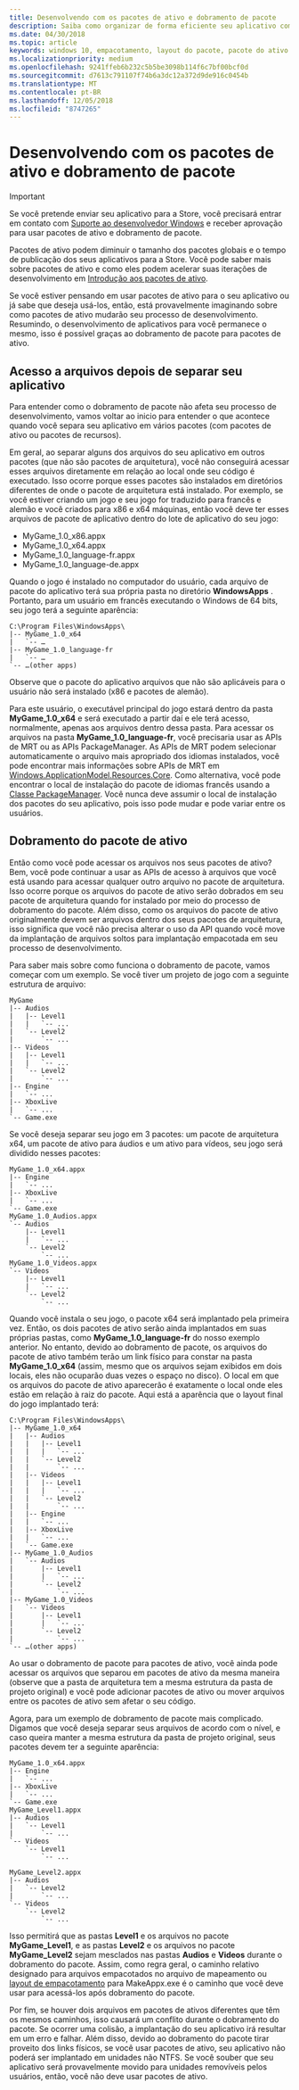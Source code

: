 ```yaml
---
title: Desenvolvendo com os pacotes de ativo e dobramento de pacote
description: Saiba como organizar de forma eficiente seu aplicativo com pacotes de ativo e dobramento de pacote.
ms.date: 04/30/2018
ms.topic: article
keywords: windows 10, empacotamento, layout do pacote, pacote do ativo
ms.localizationpriority: medium
ms.openlocfilehash: 9241ffeb6b232c5b5be3098b114f6c7bf00bcf0d
ms.sourcegitcommit: d7613c791107f74b6a3dc12a372d9de916c0454b
ms.translationtype: MT
ms.contentlocale: pt-BR
ms.lasthandoff: 12/05/2018
ms.locfileid: "8747265"
---
```

# <a name="developing-with-asset-packages-and-package-folding"></a>Desenvolvendo com os pacotes de ativo e dobramento de pacote 

> [!IMPORTANT]
> Se você pretende enviar seu aplicativo para a Store, você precisará entrar em contato com [Suporte ao desenvolvedor Windows](https://developer.microsoft.com/windows/support) e receber aprovação para usar pacotes de ativo e dobramento de pacote.

Pacotes de ativo podem diminuir o tamanho dos pacotes globais e o tempo de publicação dos seus aplicativos para a Store. Você pode saber mais sobre pacotes de ativo e como eles podem acelerar suas iterações de desenvolvimento em [Introdução aos pacotes de ativo](asset-packages.md).

Se você estiver pensando em usar pacotes de ativo para o seu aplicativo ou já sabe que deseja usá-los, então, está provavelmente imaginando sobre como pacotes de ativo mudarão seu processo de desenvolvimento. Resumindo, o desenvolvimento de aplicativos para você permanece o mesmo, isso é possível graças ao dobramento de pacote para pacotes de ativo.

## <a name="file-access-after-splitting-your-app"></a>Acesso a arquivos depois de separar seu aplicativo

Para entender como o dobramento de pacote não afeta seu processo de desenvolvimento, vamos voltar ao inicio para entender o que acontece quando você separa seu aplicativo em vários pacotes (com pacotes de ativo ou pacotes de recursos). 

Em geral, ao separar alguns dos arquivos do seu aplicativo em outros pacotes (que não são pacotes de arquitetura), você não conseguirá acessar esses arquivos diretamente em relação ao local onde seu código é executado. Isso ocorre porque esses pacotes são instalados em diretórios diferentes de onde o pacote de arquitetura está instalado. Por exemplo, se você estiver criando um jogo e seu jogo for traduzido para francês e alemão e você criados para x86 e x64 máquinas, então você deve ter esses arquivos de pacote de aplicativo dentro do lote de aplicativo do seu jogo:

-   MyGame_1.0_x86.appx
-   MyGame_1.0_x64.appx
-   MyGame_1.0_language-fr.appx
-   MyGame_1.0_language-de.appx

Quando o jogo é instalado no computador do usuário, cada arquivo de pacote do aplicativo terá sua própria pasta no diretório **WindowsApps** . Portanto, para um usuário em francês executando o Windows de 64 bits, seu jogo terá a seguinte aparência:

```example
C:\Program Files\WindowsApps\
|-- MyGame_1.0_x64
|   `-- …
|-- MyGame_1.0_language-fr
|   `-- …
`-- …(other apps)
```

Observe que o pacote do aplicativo arquivos que não são aplicáveis para o usuário não será instalado (x86 e pacotes de alemão). 

Para este usuário, o executável principal do jogo estará dentro da pasta **MyGame_1.0_x64** e será executado a partir daí e ele terá acesso, normalmente, apenas aos arquivos dentro dessa pasta. Para acessar os arquivos na pasta **MyGame_1.0_language-fr**, você precisaria usar as APIs de MRT ou as APIs PackageManager. As APIs de MRT podem selecionar automaticamente o arquivo mais apropriado dos idiomas instalados, você pode encontrar mais informações sobre APIs de MRT em [Windows.ApplicationModel.Resources.Core](https://docs.microsoft.com/uwp/api/windows.applicationmodel.resources.core). Como alternativa, você pode encontrar o local de instalação do pacote de idiomas francês usando a [Classe PackageManager](https://docs.microsoft.com/uwp/api/Windows.Management.Deployment.PackageManager). Você nunca deve assumir o local de instalação dos pacotes do seu aplicativo, pois isso pode mudar e pode variar entre os usuários. 

## <a name="asset-package-folding"></a>Dobramento do pacote de ativo

Então como você pode acessar os arquivos nos seus pacotes de ativo? Bem, você pode continuar a usar as APIs de acesso à arquivos que você está usando para acessar qualquer outro arquivo no pacote de arquitetura. Isso ocorre porque os arquivos do pacote de ativo serão dobrados em seu pacote de arquitetura quando for instalado por meio do processo de dobramento do pacote. Além disso, como os arquivos do pacote de ativo originalmente devem ser arquivos dentro dos seus pacotes de arquitetura, isso significa que você não precisa alterar o uso da API quando você move da implantação de arquivos soltos para implantação empacotada em seu processo de desenvolvimento. 

Para saber mais sobre como funciona o dobramento de pacote, vamos começar com um exemplo. Se você tiver um projeto de jogo com a seguinte estrutura de arquivo:

```example
MyGame
|-- Audios
|   |-- Level1
|   |   `-- ...
|   `-- Level2
|       `-- ...
|-- Videos
|   |-- Level1
|   |   `-- ...
|   `-- Level2
|       `-- ...
|-- Engine
|   `-- ...
|-- XboxLive
|   `-- ...
`-- Game.exe
```

Se você deseja separar seu jogo em 3 pacotes: um pacote de arquitetura x64, um pacote de ativo para áudios e um ativo para vídeos, seu jogo será dividido nesses pacotes:

```example
MyGame_1.0_x64.appx
|-- Engine
|   `-- ...
|-- XboxLive
|   `-- ...
`-- Game.exe
MyGame_1.0_Audios.appx
`-- Audios
    |-- Level1
    |   `-- ...
    `-- Level2
        `-- ...
MyGame_1.0_Videos.appx
`-- Videos
    |-- Level1
    |   `-- ...
    `-- Level2
        `-- ...
```

Quando você instala o seu jogo, o pacote x64 será implantado pela primeira vez. Então, os dois pacotes de ativo serão ainda implantados em suas próprias pastas, como **MyGame_1.0_language-fr** do nosso exemplo anterior. No entanto, devido ao dobramento de pacote, os arquivos do pacote de ativo também terão um link físico para constar na pasta **MyGame_1.0_x64** (assim, mesmo que os arquivos sejam exibidos em dois locais, eles não ocuparão duas vezes o espaço no disco). O local em que os arquivos do pacote de ativo aparecerão é exatamente o local onde eles estão em relação à raiz do pacote. Aqui está a aparência que o layout final do jogo implantado terá:

```example 
C:\Program Files\WindowsApps\
|-- MyGame_1.0_x64
|   |-- Audios
|   |   |-- Level1
|   |   |   `-- ...
|   |   `-- Level2
|   |       `-- ...
|   |-- Videos
|   |   |-- Level1
|   |   |   `-- ...
|   |   `-- Level2
|   |       `-- ...
|   |-- Engine
|   |   `-- ...
|   |-- XboxLive
|   |   `-- ...
|   `-- Game.exe
|-- MyGame_1.0_Audios
|   `-- Audios
|       |-- Level1
|       |   `-- ...
|       `-- Level2
|           `-- ...
|-- MyGame_1.0_Videos
|   `-- Videos
|       |-- Level1
|       |   `-- ...
|       `-- Level2
|           `-- ...
`-- …(other apps)
```

Ao usar o dobramento de pacote para pacotes de ativo, você ainda pode acessar os arquivos que separou em pacotes de ativo da mesma maneira (observe que a pasta de arquitetura tem a mesma estrutura da pasta de projeto original) e você pode adicionar pacotes de ativo ou mover arquivos entre os pacotes de ativo sem afetar o seu código. 

Agora, para um exemplo de dobramento de pacote mais complicado. Digamos que você deseja separar seus arquivos de acordo com o nível, e caso queira manter a mesma estrutura da pasta de projeto original, seus pacotes devem ter a seguinte aparência:

```example
MyGame_1.0_x64.appx
|-- Engine
|   `-- ...
|-- XboxLive
|   `-- ...
`-- Game.exe
MyGame_Level1.appx
|-- Audios
|   `-- Level1
|       `-- ...
`-- Videos
    `-- Level1
        `-- ...

MyGame_Level2.appx
|-- Audios
|   `-- Level2
|       `-- ...
`-- Videos
    `-- Level2
        `-- ...
```
Isso permitirá que as pastas **Level1** e os arquivos no pacote **MyGame_Level1**, e as pastas **Level2** e os arquivos no pacote **MyGame_Level2** sejam mesclados nas pastas **Audios** e **Videos** durante o dobramento do pacote. Assim, como regra geral, o caminho relativo designado para arquivos empacotados no arquivo de mapeamento ou [layout de empacotamento](packaging-layout.md) para MakeAppx.exe é o caminho que você deve usar para acessá-los após dobramento do pacote. 

Por fim, se houver dois arquivos em pacotes de ativos diferentes que têm os mesmos caminhos, isso causará um conflito durante o dobramento do pacote. Se ocorrer uma colisão, a implantação do seu aplicativo irá resultar em um erro e falhar. Além disso, devido ao dobramento do pacote tirar proveito dos links físicos, se você usar pacotes de ativo, seu aplicativo não poderá ser implantado em unidades não NTFS. Se você souber que seu aplicativo será provavelmente movido para unidades removíveis pelos usuários, então, você não deve usar pacotes de ativo. 


